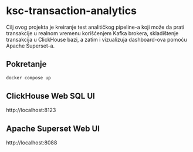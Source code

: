 # ksc-transaction-analytics
Cilj ovog projekta je kreiranje test analitičkog pipeline-a koji može da prati transakcije u realnom vremenu korišćenjem Kafka brokera, skladištenje transakcija u ClickHouse bazi, a zatim i vizualizuja dashboard-ova pomoću Apache Superset-a. 

## Pokretanje

```bash
docker compose up
``` 

## ClickHouse Web SQL UI
http://localhost:8123

## Apache Superset Web  UI
http://localhost:8088